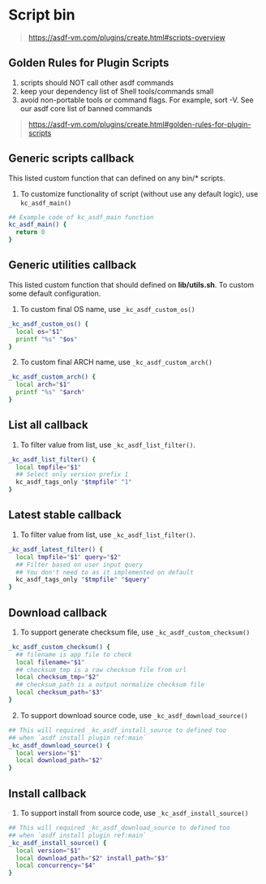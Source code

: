 # Script bin

> https://asdf-vm.com/plugins/create.html#scripts-overview

## Golden Rules for Plugin Scripts

1. scripts should NOT call other asdf commands
2. keep your dependency list of Shell tools/commands small
3. avoid non-portable tools or command flags. For example, sort -V. See our asdf core list of banned commands

> https://asdf-vm.com/plugins/create.html#golden-rules-for-plugin-scripts

## Generic scripts callback

This listed custom function that can defined on any bin/* scripts.

1. To customize functionality of script (without use any default logic), use `kc_asdf_main()`

```bash
## Example code of kc_asdf_main function
kc_asdf_main() {
  return 0
}
```

## Generic utilities callback

This listed custom function that should defined on **lib/utils.sh**.
To custom some default configuration.

1. To custom final OS name, use `_kc_asdf_custom_os()`

```bash
_kc_asdf_custom_os() {
  local os="$1"
  printf "%s" "$os"
}
```

2. To custom final ARCH name, use `_kc_asdf_custom_arch()`

```bash
_kc_asdf_custom_arch() {
  local arch="$1"
  printf "%s" "$arch"
}
```

## List all callback

1. To filter value from list, use `_kc_asdf_list_filter()`.

```bash
_kc_asdf_list_filter() {
  local tmpfile="$1"
  ## Select only version prefix 1
  kc_asdf_tags_only "$tmpfile" "1"
}
```

## Latest stable callback

1. To filter value from list, use `_kc_asdf_list_filter()`.

```bash
_kc_asdf_latest_filter() {
  local tmpfile="$1" query="$2"
  ## Filter based on user input query
  ## You don't need to as it implemented on default
  kc_asdf_tags_only "$tmpfile" "$query"
}
```

## Download callback

1. To support generate checksum file, use `_kc_asdf_custom_checksum()`

```bash
_kc_asdf_custom_checksum() {
  ## filename is app file to check
  local filename="$1"
  ## checksum_tmp is a raw checksum file from url
  local checksum_tmp="$2"
  ## checksum_path is a output normalize checksum file
  local checksum_path="$3"
}
```

2. To support download source code, use `_kc_asdf_download_source()`

```bash
## This will required _kc_asdf_install_source to defined too
## when `asdf install plugin ref:main`
_kc_asdf_download_source() {
  local version="$1"
  local download_path="$2"
}
```

## Install callback

1. To support install from source code, use `_kc_asdf_install_source()`

```bash
## This will required _kc_asdf_download_source to defined too
## when `asdf install plugin ref:main`
_kc_asdf_install_source() {
  local version="$1"
  local download_path="$2" install_path="$3"
  local concurrency="$4"
}
```
